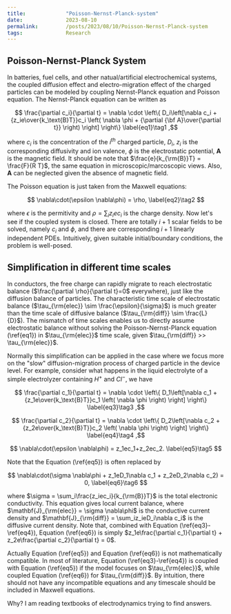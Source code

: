 ```yaml
---
title:             "Poisson-Nernst-Planck-system"
date:              2023-08-10
permalink:         /posts/2023/08/10/Poisson-Nernst-Planck-system
tags:              Research
---
```


## Poisson-Nernst-Planck System

In batteries, fuel cells, and other natual/artificial electrochemical systems, the coupled diffusion effect and electro-migration effect of the charged particles can be modeled by coupling Nernst-Planck equation and Poisson equation. The Nernst-Planck equation can be written as

$$ \frac{\partial c_i}{\partial t} = \nabla \cdot \left\{ D_i\left[\nabla c_i + {z_ie\over{k_\text{B}T}}c_i \left( \nabla \phi + {\partial {\bf A}\over{\partial t}} \right) \right] \right\} \label{eq1}\tag1 ,$$

where $c_i$ is the concentration of the $i^{th}$ charged particle, $D_i$, $z_i$ is the corresponding diffusivity and ion valence, $\phi$ is the electrostatic potential, $\mathbf{A}$ is the magnetic field. It should be note that $\frac{e}{k_{\rm{B}}T} = \frac{F}{R T}$, the same equation in microscopic/marcoscopic views. Also, $\mathbf{A}$ can be neglected given the absence of magnetic field.

The Poisson equation is just taken from the Maxwell equations:

$$ \nabla\cdot(\epsilon \nabla\phi) = \rho, \label{eq2}\tag2 $$

where $\epsilon$ is the permitivity and $\rho = \sum_{i}z_iec_i$ is the charge density. Now let's see if the coupled system is closed. There are totally $i+1$ scalar fields to be solved, namely $c_i$ and $\phi$, and there are corresponding $i+1$ linearly independent PDEs. Intuitively, given suitable initial/boundary conditions, the problem is well-posed.

## Simplification in different time scales

In conductors, the free charge can rapidly migrate to reach electrostatic balance ($\frac{\partial \rho}{\partial t}=0$ everywhere), just like the diffusion balance of particles. The characteristic time scale of electrostatic balance ($\tau_{\rm{elec}} \sim \frac{\epsilon}{\sigma}$) is much greater than the time scale of diffusive balance ($\tau_{\rm{diff}} \sim \frac{L}{D}$). The mismatch of time scales enables us to directly assume electrostatic balance without solving the Poisson-Nernst-Planck equation (\ref{eq1}) in $\tau_{\rm{elec}}$ time scale, given $\tau_{\rm{diff}} >> \tau_{\rm{elec}}$.

Normally this simplification can be applied in the case where we focus more on the "slow" diffusion-migration process of charged particle in the device level. For example, consider what happens in the liquid electrolyte of a simple electrolyzer containing $H^+$ and $Cl^-$, we have

$$ \frac{\partial c_1}{\partial t} = \nabla \cdot \left\{ D_1\left[\nabla c_1 + {z_1e\over{k_\text{B}T}}c_1 \left( \nabla \phi \right) \right] \right\} \label{eq3}\tag3 ,$$

$$ \frac{\partial c_2}{\partial t} = \nabla \cdot \left\{ D_2\left[\nabla c_2 + {z_2e\over{k_\text{B}T}}c_2 \left( \nabla \phi \right) \right] \right\} \label{eq4}\tag4 ,$$

$$ \nabla\cdot(\epsilon \nabla\phi) = z_1ec_1+z_2ec_2. \label{eq5}\tag5 $$

Note that the Equation (\ref{eq5}) is often replaced by

$$ \nabla\cdot(\sigma \nabla\phi + z_1eD_1\nabla c_1 + z_2eD_2\nabla c_2) = 0, \label{eq6}\tag6 $$

where $\sigma = \sum_i\frac{z_iec_i}{k_{\rm{B}}T}$ is the total electronic conductivity. This equation gives local current balance, where $\mathbf{J}_{\rm{elec}} = \sigma \nabla\phi$ is the conductive current density and $\mathbf{J}_{\rm{diff}} = \sum_iz_ieD_i\nabla c_i$ is the diffusive current density. Note that, combined with Equation (\ref{eq3}-\ref{eq4}), Equation (\ref{eq6}) is simply $z_1e\frac{\partial c_1}{\partial t} + z_2e\frac{\partial c_2}{\partial t} = 0$.

Actually Equation (\ref{eq5}) and Equation (\ref{eq6}) is not mathematically compatible. In most of literature, Equation (\ref{eq3}-\ref{eq4}) is coupled with Equation (\ref{eq5}) if the model focuses on $\tau_{\rm{elec}}$, while coupled Equation (\ref{eq6}) for $\tau_{\rm{diff}}$. By intuition, there should not have any incompatible equations and any timescale should be included in Maxwell equations. 

Why? I am reading textbooks of electrodynamics trying to find answers.
